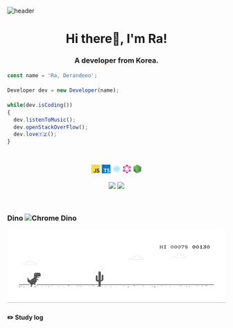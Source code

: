 

![header](https://capsule-render.vercel.app/api?type=Waving=000000&height=150&section=header&text=RaRa&fontColor=ffffff&fontSize=70&animation=fadeIn&fontAlignY=55)
  
<h1 align="center">Hi there👋, I'm Ra!</h1>
<h3 align="center">A developer from Korea.</h3>
    
  
```js
const name = 'Ra, Derandeeo';

Developer dev = new Developer(name);

while(dev.isCoding())
{
  dev.listenToMusic();
  dev.openStackOverFlow();
  dev.love🇹🇿();
}
```
   <br/>

<p align="center">
<code><img height="20" alt="javascript" src="https://raw.githubusercontent.com/github/explore/80688e429a7d4ef2fca1e82350fe8e3517d3494d/topics/javascript/javascript.png"></code>
<code><img height="20" alt="typescript" src="https://raw.githubusercontent.com/github/explore/80688e429a7d4ef2fca1e82350fe8e3517d3494d/topics/typescript/typescript.png"></code>
<code><img height="20" alt="react" src="https://raw.githubusercontent.com/github/explore/80688e429a7d4ef2fca1e82350fe8e3517d3494d/topics/react/react.png"></code>
<code><img height="20" alt="graphql" src="https://raw.githubusercontent.com/github/explore/5c058a388828bb5fde0bcafd4bc867b5bb3f26f3/topics/graphql/graphql.png"></code>
<code><img height="20" alt="nodejs" src="https://raw.githubusercontent.com/github/explore/80688e429a7d4ef2fca1e82350fe8e3517d3494d/topics/nodejs/nodejs.png"></code>    
 <br/>
<br/>
  <a href="https://www.instagram.com/ra_tocar/"><img src="https://img.shields.io/badge/Instagram-E4405F?style=for-the-badge&logo=instagram&logoColor=white"></a> 
  <a href="mailto:rajh0821@gmail.com"><img src="https://img.shields.io/badge/mail-EA4335?style=for-the-badge&logo=gmail&logoColor=white"></a>
</p>


   <br/>
   
### Dino <img src="https://i.imgur.com/2AGajNs.png" alt="Chrome Dino" width="24" />

![Dino](https://raw.githubusercontent.com/praveenscience/praveenscience/master/dino.gif)
   <br/>

  #### :pencil2: Study log
 
  <br/>
  
  

